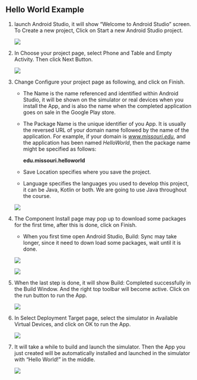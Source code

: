 ## Hello World Example



1. launch Android Studio, it will show “Welcome to Android Studio” screen. To Create a new project, Click on Start a new Android Studio project.

   ![](https://raw.githubusercontent.com/fwangyt/Android-App-Dev-1/master/1/Hello%20World%20Example/img_01.png)



2. In Choose your project page, select Phone and Table and Empty Activity. Then click Next Button.

   ![](https://raw.githubusercontent.com/fwangyt/Android-App-Dev-1/master/1/Hello%20World%20Example/img_02.png)



3. Change Configure your project page as following, and click on Finish.

   - The Name is the name referenced and identified within Android Studio, it will be shown on the simulator or real devices when you install the App, and is also the name when the completed application goes on sale in the Google Play store.

   - The Package Name is the unique identifier of you App. It is usually the reversed URL of your domain name followed by the name of the application. For example, if your domain is *www.missouri.edu*, and the application has been named *HelloWorld*, then the package name might be specified as follows:

     **edu.missouri.helloworld**

   - Save Location specifies where you save the project. 

   - Language specifies the languages you used to develop this project, it can be Java, Kotlin or both. We are going to use Java throughout the course. 

   ![](https://raw.githubusercontent.com/fwangyt/Android-App-Dev-1/master/1/Hello%20World%20Example/img_03.png)



4. The Component Install page may pop up to download some packages for the first time, after this is done, click on Finish.

   - When you first time open Android Studio, Build: Sync may take longer, since it need to down load some packages, wait until it is done.

   ![](https://raw.githubusercontent.com/fwangyt/Android-App-Dev-1/master/1/Hello%20World%20Example/img_04_a.png)

   ![](https://raw.githubusercontent.com/fwangyt/Android-App-Dev-1/master/1/Hello%20World%20Example/img_04_b.png)



5. When the last step is done, it will show Build: Completed successfully in the Build Window. And the right top toolbar will become active. Click on the run button  to run the App.

   ![](https://raw.githubusercontent.com/fwangyt/Android-App-Dev-1/master/1/Hello%20World%20Example/img_05.png)



6. In Select Deployment Target page, select the simulator in Available Virtual Devices, and click on OK to run the App.

   ![](https://raw.githubusercontent.com/fwangyt/Android-App-Dev-1/master/1/Hello%20World%20Example/img_06.png)





7. It will take a while to build and launch the simulator. Then the App you just created will be automatically installed and launched in the simulator with “Hello World!” in the middle.

   ![](https://raw.githubusercontent.com/fwangyt/Android-App-Dev-1/master/1/Hello%20World%20Example/img_07.png)